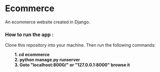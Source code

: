 # Ecommerce
An ecommerce website created in Django.

### How to run the app :
Clone this repository into your machine. Then run the following commands:

&nbsp;&nbsp;&nbsp;&nbsp;&nbsp;&nbsp;&nbsp;&nbsp;**1. cd ecommerce**  
&nbsp;&nbsp;&nbsp;&nbsp;&nbsp;&nbsp;&nbsp;&nbsp;**2. python manage.py runserver**  
&nbsp;&nbsp;&nbsp;&nbsp;&nbsp;&nbsp;&nbsp;&nbsp;**3. Goto "localhost:8000/" or "127.0.0.1:8000" browse it**
